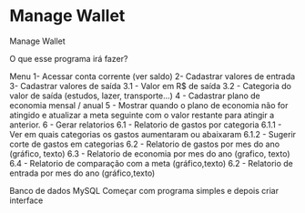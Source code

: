 # Manage Wallet
 Manage Wallet

O que esse programa irá fazer?

Menu
1- Acessar conta corrente (ver saldo)
2- Cadastrar valores de entrada
3- Cadastrar valores de saída
    3.1 - Valor em R$ de saída
    3.2 - Categoria do valor de saída (estudos, lazer, transporte...)
4 - Cadastrar plano de economia mensal / anual
5 - Mostrar quando o plano de economia não for atingido  e atualizar a meta seguinte com o valor restante para atingir a anterior.
6 - Gerar relatorios 
    6.1 - Relatorio de gastos por categoria 
        6.1.1 - Ver em quais categorias os gastos aumentaram ou abaixaram
        6.1.2 - Sugerir corte de gastos em categorias 
    6.2 - Relatorio de gastos por mes do ano (gráfico, texto)
    6.3 - Relatorio de economia por mes do ano (grafico, texto)
    6.4 - Relatorio de comparação com a meta (gráfico,texto)
    6.2 - Relatorio de entrada por mes do ano (gráfico,texto)
    
Banco de dados MySQL
Começar com programa simples e depois criar interface
